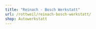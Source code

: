 ```yaml
---
title: "Reinach - Bosch Werkstatt"
url: /rottweil/reinach-bosch-werkstatt/
shop: Autowerkstatt
---
```

